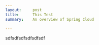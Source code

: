 ```yaml
---
layout:     post
title:      This Test
summary:    An overview of Spring Cloud

---
```


sdfsdfsdfsdfsdfsdf